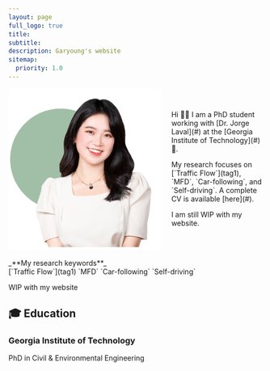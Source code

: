 ```yaml
---
layout: page
full_logo: true
title: 
subtitle:
description: Garyoung's website
sitemap:
  priority: 1.0
---
```

<html>
  <head>
    <style>
      .container {
        display: flex;
        align-items: center;
      }
      .image {
        max-width: 60%;
        height: auto;
      }
      .text {
        margin-left: 20px;
      }
    </style>
  </head>
  <body>
    <div class="container">
      <img class="image" src="assets/img/headshot_lightgreen-03.png">
      <div class="text">
        <p class="describe-text">Hi 👋🏻 I am a PhD student working with [Dr. Jorge Laval](#) at the [Georgia Institute of Technology](#) 🐝. </p>
        <p> My research focuses on [`Traffic Flow`](tag1), `MFD`,  `Car-following`, and  `Self-driving`. A complete CV is available [here](#). </p>
        <p> I am still WIP with my website. </p>
      </div>
    </div>
  </body>
</html>


<br> 
_**My research keywords**_
<br>
[`Traffic Flow`](tag1)  `MFD`  `Car-following`  `Self-driving` 

WIP with my website







## 🎓 Education
### Georgia Institute of Technology 
PhD in Civil & Environmental Engineering 

<br>
<br>
<br>
<br>
<br>
<br>
<br>
